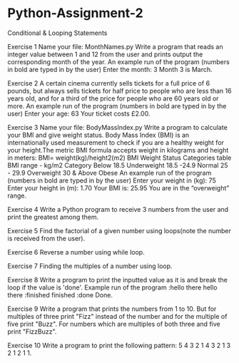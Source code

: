 # Python-Assignment-2
Conditional & Looping Statements

Exercise 1 Name your file: MonthNames.py Write a program that reads an integer value between 1 and 12 from the user and prints output the corresponding month of the year. An example run of the program (numbers in bold are typed in by the user) Enter the month: 3 Month 3 is March.

Exercise 2 A certain cinema currently sells tickets for a full price of 6 pounds, but always sells tickets for half price to people who are less than 16 years old, and for a third of the price for people who are 60 years old or more. An example run of the program (numbers in bold are typed in by the user) Enter your age: 63 Your ticket costs £2.00.

Exercise 3 Name your file: BodyMassIndex.py Write a program to calculate your BMI and give weight status. Body Mass Index (BMI) is an internationally used measurement to check if you are a healthy weight for your height.The metric BMI formula accepts weight in kilograms and height in meters: BMI= weight(kg)/height2(m2) BMI Weight Status Categories table BMI range - kg/m2 Category Below 18.5 Underweight 18.5 -24.9 Normal 25 - 29.9 Overweight 30 & Above Obese An example run of the program (numbers in bold are typed in by the user) Enter your weight in (kg): 75 Enter your height in (m): 1.70 Your BMI is: 25.95 You are in the “overweight” range.

Exercise 4 Write a Python program to receive 3 numbers from the user and print the greatest among them.

Exercise 5 Find the factorial of a given number using loops(note the number is received from the user).

Exercise 6 Reverse a number using while loop.

Exercise 7 Finding the multiples of a number using loop.

Exercise 8 Write a program to print the inputted value as it is and break the loop if the value is 'done'. Example run of the program :hello there hello there :finished finished :done Done.

Exercise 9 Write a program that prints the numbers from 1 to 10. But for multiples of three print "Fizz" instead of the number and for the multiple of five print "Buzz". For numbers which are multiples of both three and five print "FizzBuzz".

Exercise 10 Write a program to print the following pattern: 5 4 3 2 1 4 3 2 1 3 2 1 2 1 1.
